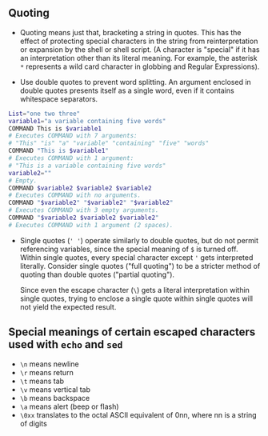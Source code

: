 ## Quoting

- Quoting means just that, bracketing a string in quotes. This has the effect of protecting special characters in the string from reinterpretation or expansion by the shell or shell script. (A character is "special" if it has an interpretation other than its literal meaning. For example, the asterisk `*` represents a wild card character in globbing and Regular Expressions).

- Use double quotes to prevent word splitting. An argument enclosed in double quotes presents itself as a single word, even if it contains whitespace separators.

```bash
List="one two three"
variable1="a variable containing five words"
COMMAND This is $variable1
# Executes COMMAND with 7 arguments:
# "This" "is" "a" "variable" "containing" "five" "words"
COMMAND "This is $variable1"
# Executes COMMAND with 1 argument:
# "This is a variable containing five words"
variable2=""
# Empty.
COMMAND $variable2 $variable2 $variable2
# Executes COMMAND with no arguments.
COMMAND "$variable2" "$variable2" "$variable2"
# Executes COMMAND with 3 empty arguments.
COMMAND "$variable2 $variable2 $variable2"
# Executes COMMAND with 1 argument (2 spaces).
```

- Single quotes (`' '`) operate similarly to double quotes, but do not permit referencing variables, since the special meaning of `$` is turned off. Within single quotes, every special character except `'` gets interpreted literally. Consider single quotes ("full quoting") to be a stricter method of quoting than double quotes ("partial quoting").

  Since even the escape character (`\`) gets a literal interpretation within single quotes, trying to enclose a single quote within single quotes will not yield the expected result.

## Special meanings of certain escaped characters used with `echo` and `sed`

- `\n` means newline
- `\r` means return
- `\t` means tab
- `\v` means vertical tab
- `\b` means backspace
- `\a` means alert (beep or flash)
- `\0xx` translates to the octal ASCII equivalent of 0nn, where nn is a string of digits